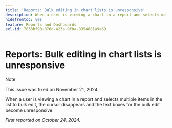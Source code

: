 ```yaml
---
title: 'Reports: Bulk editing in chart lists is unresponsive'
description: When a user is viewing a chart in a report and selects multiple items in the list to bulk edit, the cursor disappears and the text boxes for the bulk edit become unresponsive.
hidefromtoc: yes
feature: Reports and Dashboards
exl-id: 7833bf90-076d-423a-9f0a-8354881a9a69
---
```

# Reports: Bulk editing in chart lists is unresponsive

>[!NOTE]
>
>This issue was fixed on November 21, 2024.

When a user is viewing a chart in a report and selects multiple items in the list to bulk edit, the cursor disappears and the text boxes for the bulk edit become unresponsive.

_First reported on October 24, 2024._

